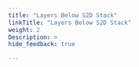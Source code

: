```yaml
---
title: "Layers Below S2D Stack"
linkTitle: "Layers Below S2D Stack"
weight: 2
Description: >
hide_feedback: true

---
```

